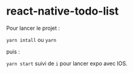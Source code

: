 # react-native-todo-list

Pour lancer le projet : 

`yarn intall` ou `yarn` 

puis : 

`yarn start` suivi de `i` pour lancer expo avec IOS.
